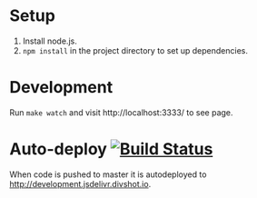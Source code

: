 # Setup
1. Install node.js.
2. ```npm install``` in the project directory to set up dependencies.

# Development
Run ```make watch``` and visit http://localhost:3333/ to see page.

# Auto-deploy [![Build Status](https://travis-ci.org/jsdelivr/beta.jsdelivr.com.svg?branch=master)](https://travis-ci.org/jsdelivr/beta.jsdelivr.com)
When code is pushed to master it is autodeployed to http://development.jsdelivr.divshot.io.
